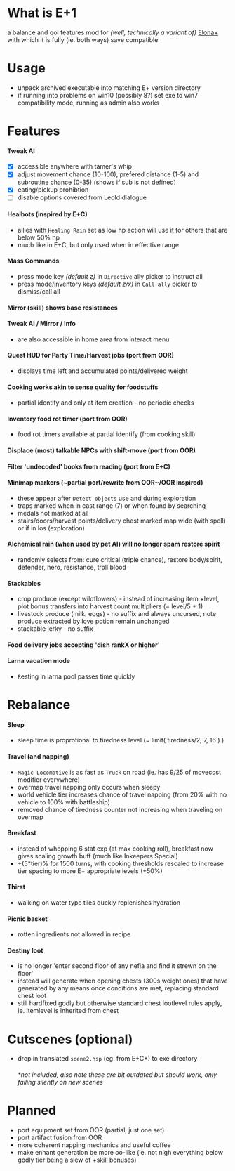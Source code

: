 # What is E+1
 a balance and qol features mod for _(well, technically a variant of)_ [Elona+](http://wanwanplus.blog.fc2.com/blog-entry-38.html)
 with which it is fully (ie. both ways) save compatible

# Usage
 * unpack archived executable into matching E+ version directory
 * if running into problems on win10 (possibly 8?) set exe to win7 compatibility mode, running as admin also works

# Features
 #### Tweak AI
  - [x] accessible anywhere with tamer's whip
  - [x] adjust movement chance (10-100), prefered distance (1-5) and subroutine chance (0-35) (shows if sub is not defined)
  - [x] eating/pickup prohibtion
  - [ ] disable options covered from Leold dialogue
 #### Healbots (inspired by E+C)
  * allies with `Healing Rain` set as low hp action will use it for others that are below 50% hp
  * much like in E+C, but only used when in effective range
 #### Mass Commands
  * press mode key _(default z)_ in `Directive` ally picker to instruct all
  * press mode/inventory keys _(default z/x)_ in `Call ally` picker to dismiss/call all
 #### Mirror (skill) shows base resistances
 #### Tweak AI / Mirror / Info
 * are also accessible in home area from interact menu
 #### Quest HUD for Party Time/Harvest jobs (port from OOR)
 * displays time left and accumulated points/delivered weight
 #### Cooking works akin to sense quality for foodstuffs
 * partial identify and only at item creation - no periodic checks
 #### Inventory food rot timer (port from OOR)
 * food rot timers available at partial identify (from cooking skill)
 #### Displace (most) talkable NPCs with shift-move (port from OOR)
 #### Filter 'undecoded' books from reading (port from E+C)
 #### Minimap markers (~partial port/rewrite from OOR~/OOR inspired)
 * these appear after `Detect objects` use and during exploration
 * traps marked when in cast range (7) or when found by searching
 * medals not marked at all
 * stairs/doors/harvest points/delivery chest marked map wide (with spell) or if in los (exploration)
 #### Alchemical rain (when used by pet AI) will no longer spam restore spirit
 * randomly selects from: cure critical (triple chance), restore body/spirit, defender, hero, resistance, troll blood
 #### Stackables
 * crop produce (except wildflowers) - instead of increasing item +level, plot bonus transfers into harvest count multipliers (= level/5 + 1)
 * livestock produce (milk, eggs) - no suffix and always uncursed, note produce extracted by love potion remain unchanged
 * stackable jerky - no suffix
 #### Food delivery jobs accepting 'dish rankX or higher'
 #### Larna vacation mode
 * `R`esting in larna pool passes time quickly
 
# Rebalance
 #### Sleep
  * sleep time is proprotional to tiredness level (= limit( tiredness/2, 7, 16 ) )
 #### Travel (and napping)
  * `Magic Locomotive` is as fast as `Truck` on road (ie. has 9/25 of movecost modifier everywhere)
  * overmap travel napping only occurs when sleepy
  * world vehicle tier increases chance of travel napping (from 20% with no vehicle to 100% with battleship)
  * removed chance of tiredness counter not increasing when traveling on overmap
 #### Breakfast
  * instead of whopping 6 stat exp (at max cooking roll), breakfast now gives scaling growth buff (much like Inkeepers Special)
  * +(5*tier)% for 1500 turns, with cooking thresholds rescaled to increase tier spacing to more E+ appropriate levels (+50%)
 #### Thirst
  * walking on water type tiles quckly replenishes hydration
 #### Picnic basket
  * rotten ingredients not allowed in recipe
 #### Destiny loot
  * is no longer 'enter second floor of any nefia and find it strewn on the floor'
  * instead will generate when opening chests (300s weight ones) that have generated by any means once conditions are met, replacing standard chest loot
  * still hardfixed godly but otherwise standard chest lootlevel rules apply, ie. itemlevel is inherited from chest

# Cutscenes (optional)
 * drop in translated `scene2.hsp` (eg. from E+C*) to exe directory
   ###### *not included, also note these are bit outdated but _should_ work, only failing silently on new scenes
  
# Planned
* port equipment set from OOR (partial, just one set)
* port artifact fusion from OOR
* more coherent napping mechanics and useful coffee
* make enhant generation be more oo-like (ie. not nigh everything below godly tier being a slew of +skill bonuses)


